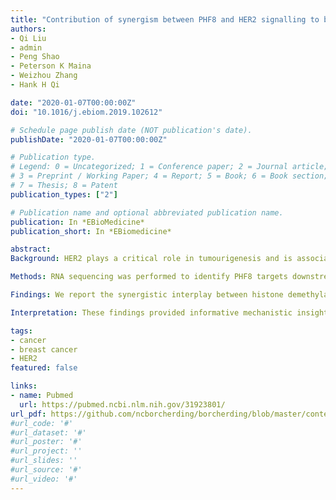 ```yaml
---
title: "Contribution of synergism between PHF8 and HER2 signalling to breast cancer development and drug resistance"
authors:
- Qi Liu
- admin
- Peng Shao
- Peterson K Maina
- Weizhou Zhang
- Hank H Qi

date: "2020-01-07T00:00:00Z"
doi: "10.1016/j.ebiom.2019.102612"

# Schedule page publish date (NOT publication's date).
publishDate: "2020-01-07T00:00:00Z"

# Publication type.
# Legend: 0 = Uncategorized; 1 = Conference paper; 2 = Journal article;
# 3 = Preprint / Working Paper; 4 = Report; 5 = Book; 6 = Book section;
# 7 = Thesis; 8 = Patent
publication_types: ["2"]

# Publication name and optional abbreviated publication name.
publication: In *EBioMedicine*
publication_short: In *EBiomedicine*

abstract:  
Background: HER2 plays a critical role in tumourigenesis and is associated with poor prognosis of patients with HER2-positive breast cancers. Although anti-HER2 drugs are beneficial for treating breast cancer, de novo, or acquired resistance often develops. Epigenetic factors are increasingly targeted for therapy; however, such mechanisms that interact with HER2 signalling are poorly understood.

Methods: RNA sequencing was performed to identify PHF8 targets downstream of HER2 signalling. CHIP-qPCR were used to investigate how PHF8 regulates HER2 transcription. ELISA determined cytokine secretion. Cell-based assay revealed a feed forward loop in HER2 signalling and then evaluated in vivo.

Findings: We report the synergistic interplay between histone demethylase PHF8 and HER2 signalling. Specifically, PHF8 levels were elevated in HER2-positive breast cancers and upregulated by HER2. PHF8 functioned as a coactivator that regulated the expression of HER2, markers of the HER2-driven epithelial-to-mesenchymal transition and cytokines. The HER2-PHF8-IL-6 regulatory axis was active in cell lines and in newly established MMTV-Her2/MMTV-Cre/Phf8fl°x/fl°x mouse models, which revealed the oncogenic function of Phf8 in breast cancer for the first time. Further, the PHF8-IL-6 axis contributed to the resistance to trastuzumab in vitro and may play a critical role in the infiltration of T cells in HER2-driven breast cancers.

Interpretation: These findings provided informative mechanistic insight into the potential application of PHF8 inhibitors to overcome resistance to anti-HER2 therapies. 

tags:
- cancer
- breast cancer
- HER2
featured: false

links:
- name: Pubmed
  url: https://pubmed.ncbi.nlm.nih.gov/31923801/
url_pdf: https://github.com/ncborcherding/borcherding/blob/master/content/publication/liu2020contribution/liu2020contribution.pdf
#url_code: '#'
#url_dataset: '#'
#url_poster: '#'
#url_project: ''
#url_slides: ''
#url_source: '#'
#url_video: '#'
---
```


